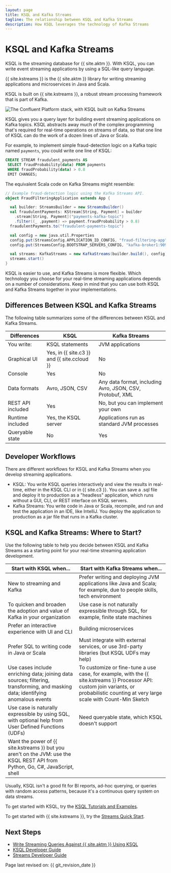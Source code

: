 ```yaml
---
layout: page
title: KSQL and Kafka Streams
tagline: The relationship between KSQL and Kafka Streams 
description: How KSQL leverages the technology of Kafka Streams
---
```


KSQL and Kafka Streams
======================

KSQL is the streaming database for {{ site.aktm }}. With KSQL, you
can write event streaming applications by using a SQL-like query
language.

{{ site.kstreams }} is the {{ site.aktm }} library for writing streaming
applications and microservices in Java and Scala.

KSQL is built on {{ site.kstreams }}, a robust stream processing framework
that is part of Kafka.

![The Confluent Platform stack, with KSQL built on Kafka Streams](../img/ksql-kafka-streams-core-kafka-stack.png)

KSQL gives you a query layer for building event streaming applications on Kafka
topics. KSQL abstracts away much of the complex programming that's required for
real-time operations on streams of data, so that one line of KSQL can do the
work of a dozen lines of Java or Scala.

For example, to implement simple fraud-detection logic on a Kafka topic
named `payments`, you could write one line of KSQL:

```sql
CREATE STREAM fraudulent_payments AS
 SELECT fraudProbability(data) FROM payments
 WHERE fraudProbability(data) > 0.8
 EMIT CHANGES;
```

The equivalent Scala code on Kafka Streams might resemble:

```scala
// Example fraud-detection logic using the Kafka Streams API.
object FraudFilteringApplication extends App {

  val builder: StreamsBuilder = new StreamsBuilder()
  val fraudulentPayments: KStream[String, Payment] = builder
    .stream[String, Payment]("payments-kafka-topic")
    .filter((_ ,payment) => payment.fraudProbability > 0.8)
  fraudulentPayments.to("fraudulent-payments-topic")

  val config = new java.util.Properties 
  config.put(StreamsConfig.APPLICATION_ID_CONFIG, "fraud-filtering-app")
  config.put(StreamsConfig.BOOTSTRAP_SERVERS_CONFIG, "kafka-broker1:9092")

  val streams: KafkaStreams = new KafkaStreams(builder.build(), config)
  streams.start()
}
```

KSQL is easier to use, and Kafka Streams is more flexible. Which
technology you choose for your real-time streaming applications depends
on a number of considerations. Keep in mind that you can use both KSQL
and Kafka Streams together in your implementations.

Differences Between KSQL and Kafka Streams
------------------------------------------

The following table summarizes some of the differences between KSQL and
Kafka Streams.

| Differences  |      KSQL       |          Kafka Streams           |
| ------------ | --------------- | -------------------------------- |
| You write:   | KSQL statements | JVM applications                 |
| Graphical UI | Yes, in {{ site.c3 }} and {{ site.ccloud }} | No |
| Console      | Yes             | No                               |
| Data formats | Avro, JSON, CSV | Any data format, including Avro, JSON, CSV, Protobuf, XML |
| REST API included | Yes        | No, but you can implement your own  |
| Runtime included  | Yes, the KSQL server | Applications run as standard JVM processes |
| Queryable state   | No         | Yes                              |

Developer Workflows
-------------------

There are different workflows for KSQL and Kafka Streams when you
develop streaming applications.

- KSQL: You write KSQL queries interactively and view the results in
real-time, either in the KSQL CLI or in {{ site.c3 }}. You can save
a .sql file and deploy it to production as a \"headless\"
application, which runs without a GUI, CLI, or REST interface on
KSQL servers.
- Kafka Streams: You write code in Java or Scala, recompile, and run
and test the application in an IDE, like IntelliJ. You deploy the
application to production as a jar file that runs in a Kafka cluster.

KSQL and Kafka Streams: Where to Start?
---------------------------------------

Use the following table to help you decide between KSQL and Kafka
Streams as a starting point for your real-time streaming application
development.


| Start with KSQL when...          | Start with Kafka Streams when...  |
| -------------------------------- | --------------------------------- |
| New to streaming and Kafka       | Prefer writing and deploying JVM applications like Java and Scala; for example, due to people skills, tech environment |
| To quicken and broaden the adoption and value of Kafka in your organization | Use case is not naturally expressible through SQL, for example, finite state machines |
| Prefer an interactive experience with UI and CLI | Building microservices |
| Prefer SQL to writing code in Java or Scala | Must integrate with external services, or use 3rd-party libraries (but KSQL UDFs may help) |
| Use cases include enriching data; joining data sources; filtering, transforming, and masking data; identifying anomalous events | To customize or fine-tune a use case, for example, with the {{ site.kstreams }} Processor API: custom join variants, or probabilistic counting at very large scale with Count-Min Sketch |
| Use case is naturally expressible by using SQL, with optional help from User Defined Functions (UDFs) | Need queryable state, which KSQL doesn't support |
|  Want the power of {{ site.kstreams }} but you aren't on the JVM: use the KSQL REST API from Python, Go, C#, JavaScript, shell | |                  

Usually, KSQL isn't a good fit for BI reports, ad-hoc querying, or
queries with random access patterns, because it's a continuous query
system on data streams.

To get started with KSQL, try the [KSQL Tutorials and Examples](../tutorials/index.md).

To get started with {{ site.kstreams }}, try the [Streams Quick
Start](https://docs.confluent.io/current/streams/quickstart.html).

Next Steps
----------

-   [Write Streaming Queries Against {{ site.aktm }} Using KSQL](../tutorials/basics-docker.md)
-   [KSQL Developer Guide](../developer-guide/index.md)
-   [Streams Developer
    Guide](https://docs.confluent.io/current/streams/developer-guide/index.html)

Page last revised on: {{ git_revision_date }}
